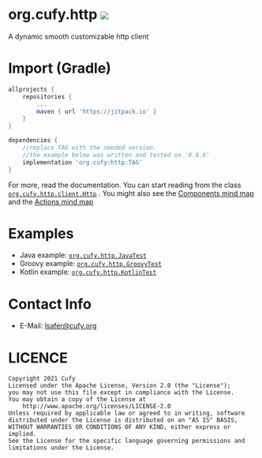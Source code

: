 # org.cufy.http [![](https://jitpack.io/v/org.cufy/http.svg)](https://jitpack.io/#org.cufy/http)

A dynamic smooth customizable http client

# Import (Gradle)

```gradle
allprojects {
    repositories {
        ...
        maven { url 'https://jitpack.io' }
    }
}

dependencies {
    //replace TAG with the needed version.
    //the example below was written and tested on '0.0.6'
    implementation 'org.cufy:http:TAG'
}
```

For more, read the documentation. You can start reading from the
class [`org.cufy.http.client.Http`](https://github.com/cufyorg/http/blob/master/src/main/java/org/cufy/http/client/Http.java)
. You might also see
the [Components mind map](https://github.com/cufyorg/http/blob/master/docs/components.svg)
and the
[Actions mind map](https://github.com/cufyorg/http/blob/master/docs/actions.svg)

# Examples
- Java example: [`org.cufy.http.JavaTest`](https://github.com/cufyorg/http/blob/master/src/test/java/org/cufy/http/JavaTest.java)
- Groovy example: [`org.cufy.http.GroovyTest`](https://github.com/cufyorg/http/blob/master/src/test/groovy/org/cufy/http/GroovyTest.groovy)
- Kotlin example: [`org.cufy.http.KotlinTest`](https://github.com/cufyorg/http/blob/master/src/test/kotlin/org/cufy/http/KotlinTest.kt)

# Contact Info

- E-Mail: lsafer@cufy.org

# LICENCE

```
Copyright 2021 Cufy
Licensed under the Apache License, Version 2.0 (the "License");
you may not use this file except in compliance with the License.
You may obtain a copy of the License at
    http://www.apache.org/licenses/LICENSE-2.0
Unless required by applicable law or agreed to in writing, software
distributed under the License is distributed on an "AS IS" BASIS,
WITHOUT WARRANTIES OR CONDITIONS OF ANY KIND, either express or implied.
See the License for the specific language governing permissions and
limitations under the License.
```
